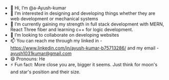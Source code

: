 - 👋 Hi, I’m @a-Ayush-kumar
- 👀 I’m interested in designing and developing things whether they are web development or mechanical systems
- 🌱 I’m currently gaining my strength in full stack development with MERN, React Three fiber and learning c++ for logic development. 
- 💞️ I’m looking to collaborate on developing websites
- 📫 You can reach me through my linked in - https://www.linkedin.com/in/ayush-kumar-b75713286/  and my email - ayush1031kumar@gmail.com
- 😄 Pronouns: He
- ⚡ Fun fact: More close you are, bigger it seems. Just think for moon's and star's position and their size.

<!---
a-Ayush-kumar/a-Ayush-kumar is a ✨ special ✨ repository because its `README.md` (this file) appears on your GitHub profile.
You can click the Preview link to take a look at your changes.
--->
